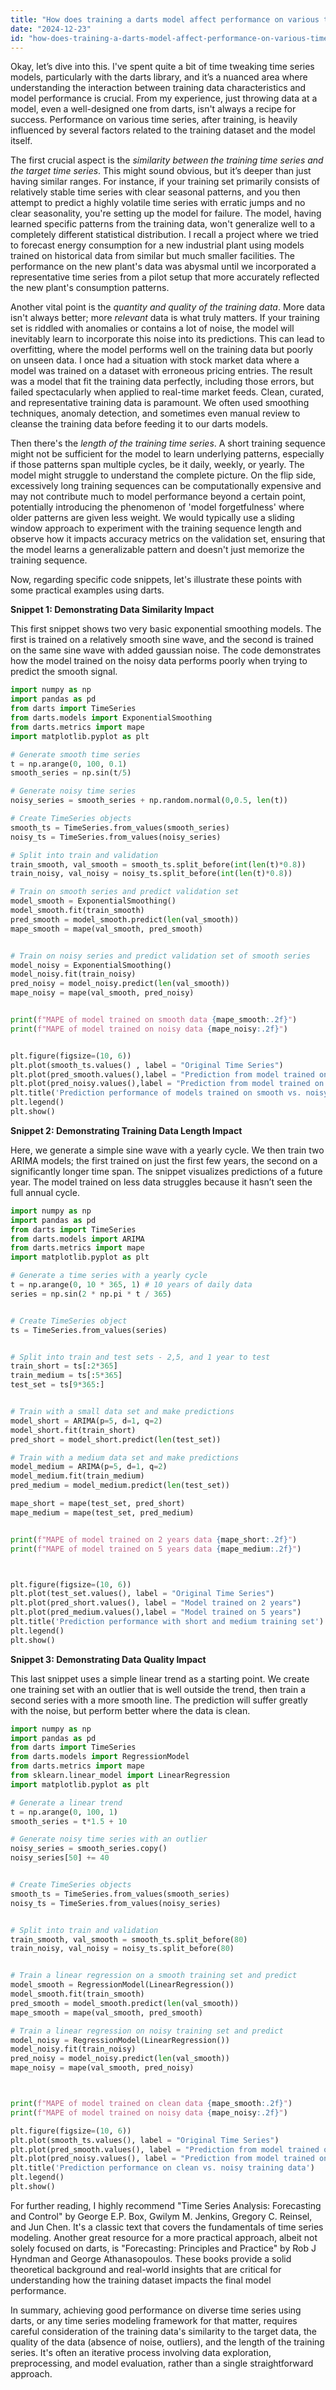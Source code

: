 ```yaml
---
title: "How does training a darts model affect performance on various time series?"
date: "2024-12-23"
id: "how-does-training-a-darts-model-affect-performance-on-various-time-series"
---
```


Okay, let’s dive into this. I've spent quite a bit of time tweaking time series models, particularly with the darts library, and it’s a nuanced area where understanding the interaction between training data characteristics and model performance is crucial. From my experience, just throwing data at a model, even a well-designed one from darts, isn't always a recipe for success. Performance on various time series, after training, is heavily influenced by several factors related to the training dataset and the model itself.

The first crucial aspect is the *similarity between the training time series and the target time series*. This might sound obvious, but it’s deeper than just having similar ranges. For instance, if your training set primarily consists of relatively stable time series with clear seasonal patterns, and you then attempt to predict a highly volatile time series with erratic jumps and no clear seasonality, you're setting up the model for failure. The model, having learned specific patterns from the training data, won't generalize well to a completely different statistical distribution. I recall a project where we tried to forecast energy consumption for a new industrial plant using models trained on historical data from similar but much smaller facilities. The performance on the new plant's data was abysmal until we incorporated a representative time series from a pilot setup that more accurately reflected the new plant's consumption patterns.

Another vital point is the *quantity and quality of the training data*. More data isn't always better; more *relevant* data is what truly matters. If your training set is riddled with anomalies or contains a lot of noise, the model will inevitably learn to incorporate this noise into its predictions. This can lead to overfitting, where the model performs well on the training data but poorly on unseen data. I once had a situation with stock market data where a model was trained on a dataset with erroneous pricing entries. The result was a model that fit the training data perfectly, including those errors, but failed spectacularly when applied to real-time market feeds. Clean, curated, and representative training data is paramount. We often used smoothing techniques, anomaly detection, and sometimes even manual review to cleanse the training data before feeding it to our darts models.

Then there's the *length of the training time series*. A short training sequence might not be sufficient for the model to learn underlying patterns, especially if those patterns span multiple cycles, be it daily, weekly, or yearly. The model might struggle to understand the complete picture. On the flip side, excessively long training sequences can be computationally expensive and may not contribute much to model performance beyond a certain point, potentially introducing the phenomenon of 'model forgetfulness' where older patterns are given less weight. We would typically use a sliding window approach to experiment with the training sequence length and observe how it impacts accuracy metrics on the validation set, ensuring that the model learns a generalizable pattern and doesn't just memorize the training sequence.

Now, regarding specific code snippets, let's illustrate these points with some practical examples using darts.

**Snippet 1: Demonstrating Data Similarity Impact**

This first snippet shows two very basic exponential smoothing models. The first is trained on a relatively smooth sine wave, and the second is trained on the same sine wave with added gaussian noise. The code demonstrates how the model trained on the noisy data performs poorly when trying to predict the smooth signal.

```python
import numpy as np
import pandas as pd
from darts import TimeSeries
from darts.models import ExponentialSmoothing
from darts.metrics import mape
import matplotlib.pyplot as plt

# Generate smooth time series
t = np.arange(0, 100, 0.1)
smooth_series = np.sin(t/5)

# Generate noisy time series
noisy_series = smooth_series + np.random.normal(0,0.5, len(t))

# Create TimeSeries objects
smooth_ts = TimeSeries.from_values(smooth_series)
noisy_ts = TimeSeries.from_values(noisy_series)

# Split into train and validation
train_smooth, val_smooth = smooth_ts.split_before(int(len(t)*0.8))
train_noisy, val_noisy = noisy_ts.split_before(int(len(t)*0.8))

# Train on smooth series and predict validation set
model_smooth = ExponentialSmoothing()
model_smooth.fit(train_smooth)
pred_smooth = model_smooth.predict(len(val_smooth))
mape_smooth = mape(val_smooth, pred_smooth)


# Train on noisy series and predict validation set of smooth series
model_noisy = ExponentialSmoothing()
model_noisy.fit(train_noisy)
pred_noisy = model_noisy.predict(len(val_smooth))
mape_noisy = mape(val_smooth, pred_noisy)


print(f"MAPE of model trained on smooth data {mape_smooth:.2f}")
print(f"MAPE of model trained on noisy data {mape_noisy:.2f}")


plt.figure(figsize=(10, 6))
plt.plot(smooth_ts.values() , label = "Original Time Series")
plt.plot(pred_smooth.values(),label = "Prediction from model trained on smooth data")
plt.plot(pred_noisy.values(),label = "Prediction from model trained on noisy data")
plt.title('Prediction performance of models trained on smooth vs. noisy data')
plt.legend()
plt.show()

```

**Snippet 2: Demonstrating Training Data Length Impact**

Here, we generate a simple sine wave with a yearly cycle. We then train two ARIMA models; the first trained on just the first few years, the second on a significantly longer time span. The snippet visualizes predictions of a future year. The model trained on less data struggles because it hasn’t seen the full annual cycle.

```python
import numpy as np
import pandas as pd
from darts import TimeSeries
from darts.models import ARIMA
from darts.metrics import mape
import matplotlib.pyplot as plt

# Generate a time series with a yearly cycle
t = np.arange(0, 10 * 365, 1) # 10 years of daily data
series = np.sin(2 * np.pi * t / 365)


# Create TimeSeries object
ts = TimeSeries.from_values(series)


# Split into train and test sets - 2,5, and 1 year to test
train_short = ts[:2*365]
train_medium = ts[:5*365]
test_set = ts[9*365:]


# Train with a small data set and make predictions
model_short = ARIMA(p=5, d=1, q=2)
model_short.fit(train_short)
pred_short = model_short.predict(len(test_set))

# Train with a medium data set and make predictions
model_medium = ARIMA(p=5, d=1, q=2)
model_medium.fit(train_medium)
pred_medium = model_medium.predict(len(test_set))

mape_short = mape(test_set, pred_short)
mape_medium = mape(test_set, pred_medium)


print(f"MAPE of model trained on 2 years data {mape_short:.2f}")
print(f"MAPE of model trained on 5 years data {mape_medium:.2f}")



plt.figure(figsize=(10, 6))
plt.plot(test_set.values(), label = "Original Time Series")
plt.plot(pred_short.values(), label = "Model trained on 2 years")
plt.plot(pred_medium.values(),label = "Model trained on 5 years")
plt.title('Prediction performance with short and medium training set')
plt.legend()
plt.show()
```

**Snippet 3: Demonstrating Data Quality Impact**

This last snippet uses a simple linear trend as a starting point. We create one training set with an outlier that is well outside the trend, then train a second series with a more smooth line. The prediction will suffer greatly with the noise, but perform better where the data is clean.

```python
import numpy as np
import pandas as pd
from darts import TimeSeries
from darts.models import RegressionModel
from darts.metrics import mape
from sklearn.linear_model import LinearRegression
import matplotlib.pyplot as plt

# Generate a linear trend
t = np.arange(0, 100, 1)
smooth_series = t*1.5 + 10

# Generate noisy time series with an outlier
noisy_series = smooth_series.copy()
noisy_series[50] += 40


# Create TimeSeries objects
smooth_ts = TimeSeries.from_values(smooth_series)
noisy_ts = TimeSeries.from_values(noisy_series)


# Split into train and validation
train_smooth, val_smooth = smooth_ts.split_before(80)
train_noisy, val_noisy = noisy_ts.split_before(80)


# Train a linear regression on a smooth training set and predict
model_smooth = RegressionModel(LinearRegression())
model_smooth.fit(train_smooth)
pred_smooth = model_smooth.predict(len(val_smooth))
mape_smooth = mape(val_smooth, pred_smooth)

# Train a linear regression on noisy training set and predict
model_noisy = RegressionModel(LinearRegression())
model_noisy.fit(train_noisy)
pred_noisy = model_noisy.predict(len(val_smooth))
mape_noisy = mape(val_smooth, pred_noisy)



print(f"MAPE of model trained on clean data {mape_smooth:.2f}")
print(f"MAPE of model trained on noisy data {mape_noisy:.2f}")

plt.figure(figsize=(10, 6))
plt.plot(smooth_ts.values(), label = "Original Time Series")
plt.plot(pred_smooth.values(), label = "Prediction from model trained on smooth data")
plt.plot(pred_noisy.values(), label = "Prediction from model trained on noisy data")
plt.title('Prediction performance on clean vs. noisy training data')
plt.legend()
plt.show()
```

For further reading, I highly recommend "Time Series Analysis: Forecasting and Control" by George E.P. Box, Gwilym M. Jenkins, Gregory C. Reinsel, and Jun Chen. It's a classic text that covers the fundamentals of time series modeling. Another great resource for a more practical approach, albeit not solely focused on darts, is "Forecasting: Principles and Practice" by Rob J Hyndman and George Athanasopoulos. These books provide a solid theoretical background and real-world insights that are critical for understanding how the training dataset impacts the final model performance.

In summary, achieving good performance on diverse time series using darts, or any time series modeling framework for that matter, requires careful consideration of the training data's similarity to the target data, the quality of the data (absence of noise, outliers), and the length of the training series. It's often an iterative process involving data exploration, preprocessing, and model evaluation, rather than a single straightforward approach.
